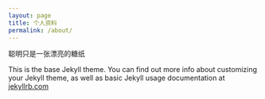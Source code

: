 ```yaml
---
layout: page
title: 个人资料 
permalink: /about/
---
```


聪明只是一张漂亮的糖纸

This is the base Jekyll theme. You can find out more info about customizing your Jekyll theme, as well as basic Jekyll usage documentation at [jekyllrb.com](http://jekyllrb.com/)
